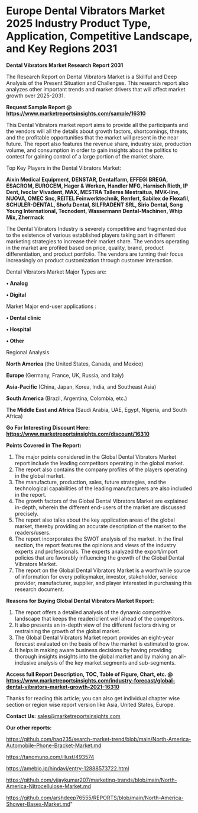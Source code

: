# Europe Dental Vibrators Market 2025 Industry Product Type, Application, Competitive Landscape, and Key Regions 2031

<strong>Dental Vibrators Market Research Report 2031</strong>

The Research Report on Dental Vibrators Market is a Skillful and Deep Analysis of the Present Situation and Challenges. This research report also analyzes other important trends and market drivers that will affect market growth over 2025-2031.

<strong>Request Sample Report @ <a href=https://www.marketreportsinsights.com/sample/16310>https://www.marketreportsinsights.com/sample/16310</a></strong>

This Dental Vibrators market report aims to provide all the participants and the vendors will all the details about growth factors, shortcomings, threats, and the profitable opportunities that the market will present in the near future. The report also features the revenue share, industry size, production volume, and consumption in order to gain insights about the politics to contest for gaining control of a large portion of the market share.

Top Key Players in the Dental Vibrators Market:

<strong>Aixin Medical Equipment, DENSTAR, Dentalfarm, EFFEGI BREGA, ESACROM, EUROCEM, Hager & Werken, Handler MFG, Harnisch Rieth, IP Dent, Ivoclar Vivadent, MAX, MESTRA Talleres Mestraitua, MVK-line, NUOVA, OMEC Snc, REITEL Feinwerktechnik, Renfert, Sabilex de Flexafil, SCHULER-DENTAL, Shofu Dental, SILFRADENT SRL, Sirio Dental, Song Young International, Tecnodent, Wassermann Dental-Machinen, Whip Mix, Zhermack</strong>

The Dental Vibrators Industry is severely competitive and fragmented due to the existence of various established players taking part in different marketing strategies to increase their market share. The vendors operating in the market are profiled based on price, quality, brand, product differentiation, and product portfolio. The vendors are turning their focus increasingly on product customization through customer interaction.

Dental Vibrators Market Major Types are:

<strong>• Analog

• Digital</strong>

Market Major end-user applications :

<strong>• Dental clinic

• Hospital

• Other</strong>

Regional Analysis

</u><strong><b>North America</b></strong> (the United States, Canada, and Mexico)

<strong><b>Europe </b></strong>(Germany, France, UK, Russia, and Italy)

<strong><b>Asia-Pacific</b></strong> (China, Japan, Korea, India, and Southeast Asia)

<strong><b>South America</b></strong> (Brazil, Argentina, Colombia, etc.)

<strong><b>The Middle East and Africa</b></strong> (Saudi Arabia, UAE, Egypt, Nigeria, and South Africa)

<strong>Go For Interesting Discount Here: <a href=https://www.marketreportsinsights.com/discount/16310>https://www.marketreportsinsights.com/discount/16310</a></strong>

<strong>Points Covered in The Report:</strong>
<ol>
  <li>The major points considered in the Global Dental Vibrators Market report include the leading competitors operating in the global market.</li>
  <li>The report also contains the company profiles of the players operating in the global market.</li>
  <li>The manufacture, production, sales, future strategies, and the technological capabilities of the leading manufacturers are also included in the report.</li>
  <li>The growth factors of the Global Dental Vibrators Market are explained in-depth, wherein the different end-users of the market are discussed precisely.</li>
  <li>The report also talks about the key application areas of the global market, thereby providing an accurate description of the market to the readers/users.</li>
  <li>The report incorporates the SWOT analysis of the market. In the final section, the report features the opinions and views of the industry experts and professionals. The experts analyzed the export/import policies that are favorably influencing the growth of the Global Dental Vibrators Market.</li>
  <li>The report on the Global Dental Vibrators Market is a worthwhile source of information for every policymaker, investor, stakeholder, service provider, manufacturer, supplier, and player interested in purchasing this research document.</li>
</ol>
<strong>Reasons for Buying Global Dental Vibrators Market Report:</strong>

<ol>
  <li>The report offers a detailed analysis of the dynamic competitive landscape that keeps the reader/client well ahead of the competitors.</li>
  <li>It also presents an in-depth view of the different factors driving or restraining the growth of the global market.</li>
  <li>The Global Dental Vibrators Market report provides an eight-year forecast evaluated on the basis of how the market is estimated to grow.</li>
  <li>It helps in making aware business decisions by having providing thorough insights insights into the global market and by making an all-inclusive analysis of the key market segments and sub-segments.</li>
</ol>
<strong>Access full Report Description, TOC, Table of Figure, Chart, etc. @ <a href=https://www.marketreportsinsights.com/industry-forecast/global-dental-vibrators-market-growth-2021-16310>https://www.marketreportsinsights.com/industry-forecast/global-dental-vibrators-market-growth-2021-16310</a></strong>


Thanks for reading this article; you can also get individual chapter wise section or region wise report version like Asia, United States, Europe.

<strong>Contact Us:</strong>
sales@marketreportsinsights.com

<strong>Our other reports:</strong>

<a href=https://github.com/haq235/search-market-trend/blob/main/North-America-Automobile-Phone-Bracket-Market.md>https://github.com/haq235/search-market-trend/blob/main/North-America-Automobile-Phone-Bracket-Market.md</a>

<a href=https://tanomuno.com/illust/493574>https://tanomuno.com/illust/493574</a>

<a href=https://ameblo.jp/hindavi/entry-12888573722.html>https://ameblo.jp/hindavi/entry-12888573722.html</a>

<a href=https://github.com/vijaykumar207/marketing-trands/blob/main/North-America-Nitrocellulose-Market.md>https://github.com/vijaykumar207/marketing-trands/blob/main/North-America-Nitrocellulose-Market.md</a>

<a href=https://github.com/arshdeep76555/REPORTS/blob/main/North-America-Shower-Bases-Market.md>https://github.com/arshdeep76555/REPORTS/blob/main/North-America-Shower-Bases-Market.md</a>"
